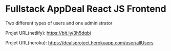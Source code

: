 # Fullstack AppDeal React JS Frontend
Two different types of users and one administrator

Projet URL(netlify): https://bit.ly/3h5dqbj

Projet URL(heroku): https://dealsproject.herokuapp.com/user/allUsers
